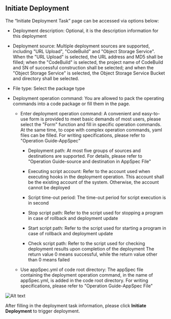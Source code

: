 ## Initiate Deployment

The “Initiate Deployment Task” page can be accessed via options below:

- Deployment description: Optional, it is the description information for this deployment
- Deployment source: Multiple deployment sources are supported, including "URL Upload", "CodeBuild" and "Object Storage Service". When the "URL Upload" is selected, the URL address and MD5 shall be filled; when the "CodeBuild" is selected, the project name of CodeBuild and SN of successful construction shall be selected; and when the "Object Storage Service" is selected, the Object Storage Service Bucket and directory shall be selected.
- File type: Select the package type
- Deployment operation command: You are allowed to pack the operating commands into a code package or fill them in the page.

   - Enter deployment operation command: A convenient and easy-to-use form is provided to meet basic demands of most users, please select the "Form" function and fill in specific operation commands. At the same time, to cope with complex operation commands, yaml files can be filled. For writing specifications, please refer to "Operation Guide-AppSpec"
  
      - Deployment path: At most five groups of sources and destinations are supported. For details, please refer to "Operation Guide-source and destination in AppSpec File"
     
      - Executing script account: Refer to the account used when executing hooks in the deployment operation. This account shall be the existing account of the system. Otherwise, the account cannot be deployed
     
      - Script time-out period: The time-out period for script execution is in second
     
      - Stop script path: Refer to the script used for stopping a program in case of rollback and deployment update
     
      - Start script path: Refer to the script used for starting a program in case of rollback and deployment update
     
      - Check script path: Refer to the script used for checking deployment results upon completion of the deployment The return value 0 means successful, while the return value other than 0 means failed
     
   - Use appSpec.yml of code root directory: The appSpec file containing the deployment operation command, in the name of appSpec.yml, is added in the code root directory. For writing specifications, please refer to "Operation Guide-AppSpec File"

![Alt text](https://github.com/jdcloudcom/cn/blob/codedeploy/image/CodeDeploy/operation19.png)


After filling in the deployment task information, please click **Initiate Deployment** to trigger deployment.
